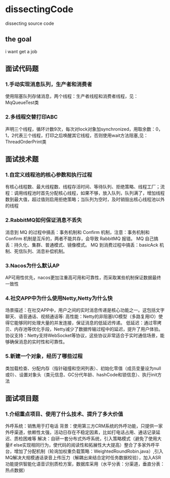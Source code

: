 # dissectingCode
dissecting source code
## the goal
i want get a job

## 面试代码题
### 1.手动实现消息队列，生产者和消费者
 使用阻塞队列存储消息，两个线程：生产者线程和消费者线程，见：MqQueueTest类
### 2.多线程交替打印ABC
声明三个线程，循环计数9次，每次对lock对象加synchronized，用取余数：0，1，2代表三个线程，打印之后唤醒其它线程，否则使用wait方法阻塞,见：ThreadOrderPrint类
## 面试技术题
### 1.自定义线程池的核心参数和执行过程
有核心线程数、最大线程数、线程存活时间、等待队列、拒绝策略、线程工厂；流程：调用线程池时首先分配核心线程，如果不够，放入队列，队列满了，增加线程数到最大值，超过值则启用拒绝策略；当队列为空时，及时销毁出核心线程池以外的线程
### 2.RabbitMQ如何保证消息不丢失
消息到 MQ 的过程中搞丢：事务机制和 Confirm 机制，注意：事务机制和 Confirm 机制是互斥的，两者不能共存，会导致 RabbitMQ 报错。
MQ 自己搞丢：持久化、集群、普通模式、镜像模式。
MQ 到消费过程中搞丢：basicAck 机制、死信队列、消息补偿机制。
### 3.Nacos为什么默认AP
AP可用性优先，nacos更加注重高可用和可靠性，而采取某些机制保证数据最终一致性
### 4.社交APP中为什么使用Netty,Netty为什么快
场景描述：在社交APP中，用户之间的实时消息传递是核心功能之一。这包括文字聊天、语音通话、视频通话等:
高性能：Netty的非阻塞I/O模型（多路复用IO）使得它能够同时处理大量的并发连接，保证消息的低延迟传递。
低延迟：通过零拷贝、内存池等优化手段，Netty减少了数据传输过程中的延迟，提升了用户体验。
协议支持：Netty支持WebSocket等协议，这些协议非常适合于实时通信场景，能够确保消息的实时性和可靠性。
### 5.新建一个对象，经历了哪些过程
类加载检查、分配内存（指针碰撞和空闲列表）、初始化零值（成员变量设为null或0）、设置对象头（类元信息、GC分代年龄、hashCode和锁信息）、执行init方法
## 面试项目题
### 1.介绍重点项目、使用了什么技术、提升了多大价值
外呼系统：销售用于打电话
背景：使用第三方CRM系统的外呼功能，只提供一家外呼渠道，依赖性太强，活动日存在不稳定因素，比如打电话占用、通话记录延迟、质检困难等
解决：自研一套分布式外呼系统，引入策略模式（避免了使用大量if else实现相同行为，使代码的阅读性和拓展性大大提高）整合了多家外呼平台，增加了分配机制（轮询加权重负载策略：WeightedRoundRobin.java）,引入MQ解决大规模通话录音上传压力（解耦出来结合定时任务数据校验），加入ASR功能提供智能化语音识别质检方案，数据库采用（水平分表：分渠道，垂直分表：热点数据）